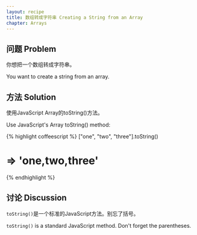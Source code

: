 ```yaml
---
layout: recipe
title: 数组转成字符串 Creating a String from an Array
chapter: Arrays
---
```

## 问题 Problem

你想把一个数组转成字符串。

You want to create a string from an array.

## 方法 Solution

使用JavaScript Array的toString()方法。

Use JavaScript's Array toString() method:

{% highlight coffeescript %}
["one", "two", "three"].toString()
# => 'one,two,three'
{% endhighlight %}

## 讨论 Discussion

`toString()`是一个标准的JavaScript方法。别忘了括号。

`toString()` is a standard JavaScript method. Don't forget the parentheses.
